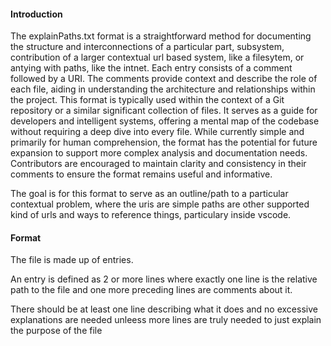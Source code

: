 #### Introduction

The explainPaths<Topic>.txt format is a straightforward method for documenting the structure and interconnections of a particular part, subsystem, contribution of a larger contextual url based system, like a filesytem, or antying with paths, like the intnet. Each entry consists of a comment followed by a URI. The comments provide context and describe the role of each file, aiding in understanding the architecture and relationships within the project. This format is typically used within the context of a Git repository or a similar significant collection of files. It serves as a guide for developers and intelligent systems, offering a mental map of the codebase without requiring a deep dive into every file. While currently simple and primarily for human comprehension, the format has the potential for future expansion to support more complex analysis and documentation needs. Contributors are encouraged to maintain clarity and consistency in their comments to ensure the format remains useful and informative.

The goal is for this format to serve as an outline/path to a particular contextual problem, where the uris are simple paths are other supported kind of urls and ways to reference things, particulary inside vscode.

#### Format

The file is made up of entries.

An entry is defined as 2 or more lines where exactly one line is the relative path to the file and one more preceding lines are comments about it.

There should be at least one line describing what it does and no excessive explanations are needed unleess more lines are truly needed to just explain the purpose of the file

